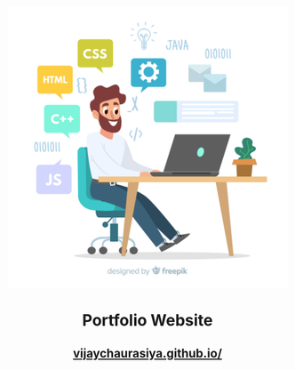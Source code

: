 <div align="center">
  <img src="images/programmer.jpg" style-"width:100px; height:100px">
  <p><h1>Portfolio Website</h1></p>
  <p><a href="https://vijaychaurasiya.github.io/cv/"><h2>vijaychaurasiya.github.io/</h2></a></p>                                                                     
</div>
